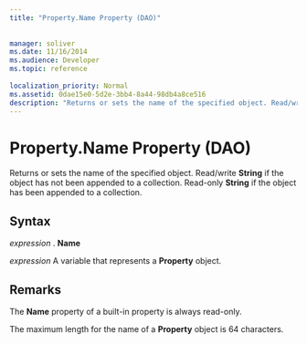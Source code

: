 ```yaml
---
title: "Property.Name Property (DAO)"
 
 
manager: soliver
ms.date: 11/16/2014
ms.audience: Developer
ms.topic: reference
  
localization_priority: Normal
ms.assetid: 0dae15e0-5d2e-3bb4-8a44-98db4a8ce516
description: "Returns or sets the name of the specified object. Read/write String if the object has not been appended to a collection. Read-only String if the object has been appended to a collection."
---
```


# Property.Name Property (DAO)

Returns or sets the name of the specified object. Read/write **String** if the object has not been appended to a collection. Read-only **String** if the object has been appended to a collection. 
  
## Syntax

 *expression*  . **Name**
  
 *expression*  A variable that represents a **Property** object. 
  
## Remarks

The **Name** property of a built-in property is always read-only. 
  
The maximum length for the name of a **Property** object is 64 characters. 
  

